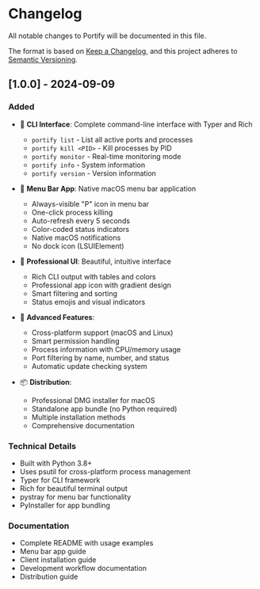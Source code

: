 # Changelog

All notable changes to Portify will be documented in this file.

The format is based on [Keep a Changelog](https://keepachangelog.com/en/1.0.0/),
and this project adheres to [Semantic Versioning](https://semver.org/spec/v2.0.0.html).

## [1.0.0] - 2024-09-09

### Added
- 🚀 **CLI Interface**: Complete command-line interface with Typer and Rich
  - `portify list` - List all active ports and processes
  - `portify kill <PID>` - Kill processes by PID
  - `portify monitor` - Real-time monitoring mode
  - `portify info` - System information
  - `portify version` - Version information

- 🎯 **Menu Bar App**: Native macOS menu bar application
  - Always-visible "P" icon in menu bar
  - One-click process killing
  - Auto-refresh every 5 seconds
  - Color-coded status indicators
  - Native macOS notifications
  - No dock icon (LSUIElement)

- 🎨 **Professional UI**: Beautiful, intuitive interface
  - Rich CLI output with tables and colors
  - Professional app icon with gradient design
  - Smart filtering and sorting
  - Status emojis and visual indicators

- 🔧 **Advanced Features**:
  - Cross-platform support (macOS and Linux)
  - Smart permission handling
  - Process information with CPU/memory usage
  - Port filtering by name, number, and status
  - Automatic update checking system

- 📦 **Distribution**:
  - Professional DMG installer for macOS
  - Standalone app bundle (no Python required)
  - Multiple installation methods
  - Comprehensive documentation

### Technical Details
- Built with Python 3.8+
- Uses psutil for cross-platform process management
- Typer for CLI framework
- Rich for beautiful terminal output
- pystray for menu bar functionality
- PyInstaller for app bundling

### Documentation
- Complete README with usage examples
- Menu bar app guide
- Client installation guide
- Development workflow documentation
- Distribution guide
